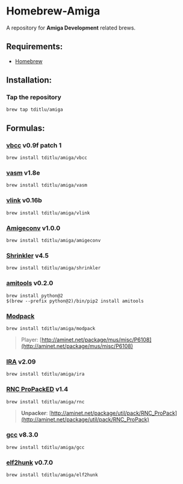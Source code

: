 # Homebrew-Amiga

A repository for **Amiga Development** related brews.

## Requirements:
* [Homebrew](https://github.com/mxcl/homebrew)

## Installation:

### Tap the repository
	brew tap tditlu/amiga

## Formulas:

### [vbcc](http://sun.hasenbraten.de/vbcc/) v0.9f patch 1
	brew install tditlu/amiga/vbcc

### [vasm](http://sun.hasenbraten.de/vasm/) v1.8e
	brew install tditlu/amiga/vasm

### [vlink](http://sun.hasenbraten.de/vlink/) v0.16b
	brew install tditlu/amiga/vlink

### [Amigeconv](https://github.com/tditlu/amigeconv) v1.0.0
	brew install tditlu/amiga/amigeconv

### [Shrinkler](https://github.com/askeksa/Shrinkler) v4.5
	brew install tditlu/amiga/shrinkler

### [amitools](https://github.com/cnvogelg/amitools) v0.2.0
	brew install python@2
	$(brew --prefix python@2)/bin/pip2 install amitools

### [Modpack](https://github.com/amigadev/modpack)
	brew install tditlu/amiga/modpack
> Player:
> [http://aminet.net/package/mus/misc/P6108](http://aminet.net/package/mus/misc/P6108)

### [IRA](http://aminet.net/package/dev/asm/ira) v2.09
	brew install tditlu/amiga/ira

### [RNC ProPackED](https://github.com/lab313ru/rnc_propack_source) v1.4
	brew install tditlu/amiga/rnc
> **Unpacker**:
> [http://aminet.net/package/util/pack/RNC_ProPack](http://aminet.net/package/util/pack/RNC_ProPack)

### [gcc](https://github.com/BartmanAbyss/gcc/tree/amiga-8_3_0) v8.3.0
	brew install tditlu/amiga/gcc

### [elf2hunk](https://github.com/BartmanAbyss/vscode-amiga-debug/blob/master/bin/elf2hunk.c) v0.7.0
	brew install tditlu/amiga/elf2hunk
